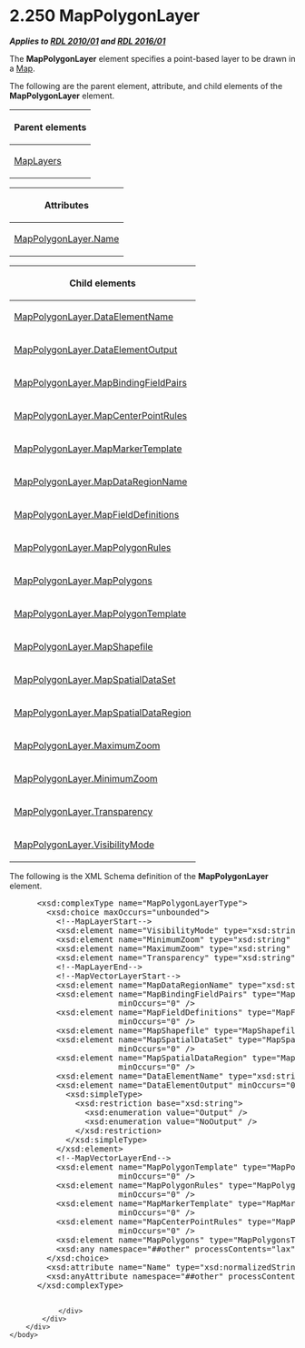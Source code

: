 <html dir="LTR" xmlns:mshelp="http://msdn.microsoft.com/mshelp" xmlns:ddue="http://ddue.schemas.microsoft.com/authoring/2003/5" xmlns:xlink="http://www.w3.org/1999/xlink" xmlns:tool="http://www.microsoft.com/tooltip">
    <head>
        <meta http-equiv="Content-Type" content="text/html; CHARSET=utf-8"></meta>
        <meta name="save" content="history"></meta>
        <title>2.250 MapPolygonLayer</title>
        <xml>
            <mshelp:toctitle title="2.250 MapPolygonLayer"></mshelp:toctitle>
            <mshelp:rltitle title="[MS-RDL]: MapPolygonLayer"></mshelp:rltitle>
            <mshelp:keyword index="A" term="f54fa273-d9b2-4e49-a896-6001bcda016b"></mshelp:keyword>
            <mshelp:attr name="DCSext.ContentType" value="open specification"></mshelp:attr>
            <mshelp:attr name="AssetID" value="f54fa273-d9b2-4e49-a896-6001bcda016b"></mshelp:attr>
            <mshelp:attr name="TopicType" value="kbRef"></mshelp:attr>
            <mshelp:attr name="DCSext.Title" value="[MS-RDL]: MapPolygonLayer" />
        </xml>
    </head>
    <body>
        <div id="header">
            <h1 class="heading">2.250 MapPolygonLayer</h1>
        </div>
        <div id="mainSection">
            <div id="mainBody">
                <div id="allHistory" class="saveHistory"></div>
                <div id="sectionSection0" class="section" name="collapseableSection">
                    

<p><b><i>Applies to </i></b><a href="3428e690-a348-4ec7-8a6a-8efb42d2cdee.html"><b><i>RDL 2010/01</i></b></a><b><i>
and </i></b><a href="52ce3983-2bfc-4e72-9359-42aaf5fe4509.html"><b><i>RDL 2016/01</i></b></a></p>

<p>The <b>MapPolygonLayer</b> element specifies a point-based
layer to be drawn in a <a href="fd166dd8-6772-4507-b3f6-50a2b7cfd6ac.html">Map</a>.</p>

<p>The following are the parent element, attribute, and child
elements of the <b>MapPolygonLayer</b> element.</p>

<table>
 <thead>
  <tr>
   <th>
   <p>Parent elements</p>
   </th>
  </tr>
 </thead>
 <tr>
  <td>
  <p><a href="6e3c29b0-8940-48ac-a950-d3db026f8e08.html">MapLayers</a></p>
  </td>
 </tr>
</table>

<p> </p>

<table>
 <thead>
  <tr>
   <th>
   <p>Attributes</p>
   </th>
  </tr>
 </thead>
 <tr>
  <td>
  <p><a href="051ed830-ad36-4bf1-a888-51efa5201d3e.html">MapPolygonLayer.Name</a></p>
  </td>
 </tr>
</table>

<p> </p>

<table>
 <thead>
  <tr>
   <th>
   <p>Child elements</p>
   </th>
  </tr>
 </thead>
 <tr>
  <td>
  <p><a href="f153e926-0ffc-439a-8f4c-35857c8d2c74.html">MapPolygonLayer.DataElementName</a></p>
  </td>
 </tr>
 <tr>
  <td>
  <p><a href="0781b7e0-8242-416a-a566-869b3f334cd8.html">MapPolygonLayer.DataElementOutput</a></p>
  </td>
 </tr>
 <tr>
  <td>
  <p><a href="1139e886-e2e6-4349-8a6b-20189575e0d8.html">MapPolygonLayer.MapBindingFieldPairs</a></p>
  </td>
 </tr>
 <tr>
  <td>
  <p><a href="029529b0-a93e-4c23-a5b3-a567b40706ae.html">MapPolygonLayer.MapCenterPointRules</a></p>
  </td>
 </tr>
 <tr>
  <td>
  <p><a href="2a88a04d-9a5f-41b9-a92a-7822f241de3c.html">MapPolygonLayer.MapMarkerTemplate</a></p>
  </td>
 </tr>
 <tr>
  <td>
  <p><a href="839dcc56-d7df-4bff-81e6-04fcae33d7f2.html">MapPolygonLayer.MapDataRegionName</a></p>
  </td>
 </tr>
 <tr>
  <td>
  <p><a href="94804167-a7e1-46a7-ae40-8c42e05dd7e0.html">MapPolygonLayer.MapFieldDefinitions</a></p>
  </td>
 </tr>
 <tr>
  <td>
  <p><a href="294e60f1-91b7-456c-9347-293fb2e951c3.html">MapPolygonLayer.MapPolygonRules</a></p>
  </td>
 </tr>
 <tr>
  <td>
  <p><a href="0457423c-549f-42ad-aa4e-24d1cae59a71.html">MapPolygonLayer.MapPolygons</a></p>
  </td>
 </tr>
 <tr>
  <td>
  <p><a href="87302022-39aa-47b1-82cf-1c498d9703a2.html">MapPolygonLayer.MapPolygonTemplate</a></p>
  </td>
 </tr>
 <tr>
  <td>
  <p><a href="30bb682a-8253-420b-9e8d-0017b6b847ef.html">MapPolygonLayer.MapShapefile</a></p>
  </td>
 </tr>
 <tr>
  <td>
  <p><a href="f9eae5c1-4d5e-428e-9dd7-71f3caf5534d.html">MapPolygonLayer.MapSpatialDataSet</a></p>
  </td>
 </tr>
 <tr>
  <td>
  <p><a href="9f95fa60-b272-456d-b16e-572590764d13.html">MapPolygonLayer.MapSpatialDataRegion</a></p>
  </td>
 </tr>
 <tr>
  <td>
  <p><a href="a7eb6ab2-20c7-481a-ac04-14a4c4c4c561.html">MapPolygonLayer.MaximumZoom</a></p>
  </td>
 </tr>
 <tr>
  <td>
  <p><a href="b37159c5-a2aa-472d-a512-8efbe4d2ee54.html">MapPolygonLayer.MinimumZoom</a></p>
  </td>
 </tr>
 <tr>
  <td>
  <p><a href="b9787170-ed00-4234-b1e9-46c25d2b7b9f.html">MapPolygonLayer.Transparency</a></p>
  </td>
 </tr>
 <tr>
  <td>
  <p><a href="72349e96-2416-473a-b24c-3692c95efef7.html">MapPolygonLayer.VisibilityMode</a></p>
  </td>
 </tr>
</table>

<p>The following is the XML Schema definition of the <b>MapPolygonLayer</b>
element.           </p>

<dl>
<dd>
<div><pre> &lt;xsd:complexType name=&quot;MapPolygonLayerType&quot;&gt;
   &lt;xsd:choice maxOccurs=&quot;unbounded&quot;&gt;
     &lt;!--MapLayerStart--&gt;
     &lt;xsd:element name=&quot;VisibilityMode&quot; type=&quot;xsd:string&quot; minOccurs=&quot;0&quot; /&gt;
     &lt;xsd:element name=&quot;MinimumZoom&quot; type=&quot;xsd:string&quot; minOccurs=&quot;0&quot; /&gt;
     &lt;xsd:element name=&quot;MaximumZoom&quot; type=&quot;xsd:string&quot; minOccurs=&quot;0&quot; /&gt;
     &lt;xsd:element name=&quot;Transparency&quot; type=&quot;xsd:string&quot; minOccurs=&quot;0&quot; /&gt;
     &lt;!--MapLayerEnd--&gt;
     &lt;!--MapVectorLayerStart--&gt;
     &lt;xsd:element name=&quot;MapDataRegionName&quot; type=&quot;xsd:string&quot; minOccurs=&quot;0&quot; /&gt;
     &lt;xsd:element name=&quot;MapBindingFieldPairs&quot; type=&quot;MapBindingFieldPairsType&quot; 
                  minOccurs=&quot;0&quot; /&gt;
     &lt;xsd:element name=&quot;MapFieldDefinitions&quot; type=&quot;MapFieldDefinitionsType&quot; 
                  minOccurs=&quot;0&quot; /&gt;
     &lt;xsd:element name=&quot;MapShapefile&quot; type=&quot;MapShapefileType&quot; minOccurs=&quot;0&quot; /&gt;
     &lt;xsd:element name=&quot;MapSpatialDataSet&quot; type=&quot;MapSpatialDataSetType&quot; 
                  minOccurs=&quot;0&quot; /&gt;
     &lt;xsd:element name=&quot;MapSpatialDataRegion&quot; type=&quot;MapSpatialDataRegionType&quot; 
                  minOccurs=&quot;0&quot; /&gt;
     &lt;xsd:element name=&quot;DataElementName&quot; type=&quot;xsd:string&quot; minOccurs=&quot;0&quot; /&gt;
     &lt;xsd:element name=&quot;DataElementOutput&quot; minOccurs=&quot;0&quot;&gt;
       &lt;xsd:simpleType&gt;
         &lt;xsd:restriction base=&quot;xsd:string&quot;&gt;
           &lt;xsd:enumeration value=&quot;Output&quot; /&gt;
           &lt;xsd:enumeration value=&quot;NoOutput&quot; /&gt;
         &lt;/xsd:restriction&gt;
       &lt;/xsd:simpleType&gt;
     &lt;/xsd:element&gt;
     &lt;!--MapVectorLayerEnd--&gt;
     &lt;xsd:element name=&quot;MapPolygonTemplate&quot; type=&quot;MapPolygonTemplateType&quot; 
                  minOccurs=&quot;0&quot; /&gt;
     &lt;xsd:element name=&quot;MapPolygonRules&quot; type=&quot;MapPolygonRulesType&quot; 
                  minOccurs=&quot;0&quot; /&gt;
     &lt;xsd:element name=&quot;MapMarkerTemplate&quot; type=&quot;MapMarkerTemplateType&quot; 
                  minOccurs=&quot;0&quot; /&gt;
     &lt;xsd:element name=&quot;MapCenterPointRules&quot; type=&quot;MapPointRulesType&quot; 
                  minOccurs=&quot;0&quot; /&gt;
     &lt;xsd:element name=&quot;MapPolygons&quot; type=&quot;MapPolygonsType&quot; minOccurs=&quot;0&quot; /&gt;
     &lt;xsd:any namespace=&quot;##other&quot; processContents=&quot;lax&quot; /&gt;
   &lt;/xsd:choice&gt;
   &lt;xsd:attribute name=&quot;Name&quot; type=&quot;xsd:normalizedString&quot; use=&quot;required&quot; /&gt;
   &lt;xsd:anyAttribute namespace=&quot;##other&quot; processContents=&quot;lax&quot; /&gt;
 &lt;/xsd:complexType&gt;
  
</pre></div>
</dd></dl>


                </div>
            </div>
        </div>
    </body>
</html>